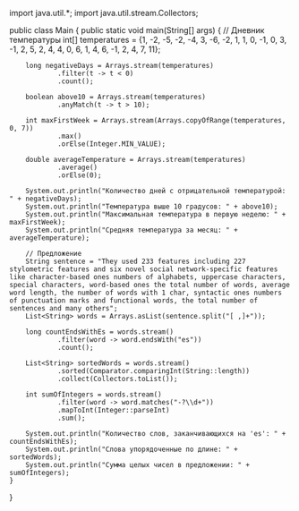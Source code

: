 import java.util.*;
import java.util.stream.Collectors;

public class Main {
    public static void main(String[] args) {
        // Дневник температуры
        int[] temperatures = {1, -2, -5, -2, -4, 3, -6, -2, 1, 1, 0, -1, 0, 3, -1, 2, 5, 2, 4, 4, 0, 6, 1, 4, 6, -1, 2, 4, 7, 11};

        long negativeDays = Arrays.stream(temperatures)
                .filter(t -> t < 0)
                .count();

        boolean above10 = Arrays.stream(temperatures)
                .anyMatch(t -> t > 10);

        int maxFirstWeek = Arrays.stream(Arrays.copyOfRange(temperatures, 0, 7))
                .max()
                .orElse(Integer.MIN_VALUE);

        double averageTemperature = Arrays.stream(temperatures)
                .average()
                .orElse(0);
        
        System.out.println("Количество дней с отрицательной температурой: " + negativeDays);
        System.out.println("Температура выше 10 градусов: " + above10);
        System.out.println("Максимальная температура в первую неделю: " + maxFirstWeek);
        System.out.println("Средняя температура за месяц: " + averageTemperature);

        // Предложение
        String sentence = "They used 233 features including 227 stylometric features and six novel social network-specific features like character-based ones numbers of alphabets, uppercase characters, special characters, word-based ones the total number of words, average word length, the number of words with 1 char, syntactic ones numbers of punctuation marks and functional words, the total number of sentences and many others";
        List<String> words = Arrays.asList(sentence.split("[ ,]+"));
        
        long countEndsWithEs = words.stream()
                .filter(word -> word.endsWith("es"))
                .count();

        List<String> sortedWords = words.stream()
                .sorted(Comparator.comparingInt(String::length))
                .collect(Collectors.toList());

        int sumOfIntegers = words.stream()
                .filter(word -> word.matches("-?\\d+"))
                .mapToInt(Integer::parseInt)
                .sum();

        System.out.println("Количество слов, заканчивающихся на 'es': " + countEndsWithEs);
        System.out.println("Слова упорядоченные по длине: " + sortedWords);
        System.out.println("Сумма целых чисел в предложении: " + sumOfIntegers);
    }
}
